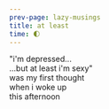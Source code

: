 ```yaml
---
prev-page: lazy-musings
title: at least
time: 🌓
---
```

"i'm depressed...  
...but at least i'm sexy"  
was my first thought  
when i woke up  
this afternoon